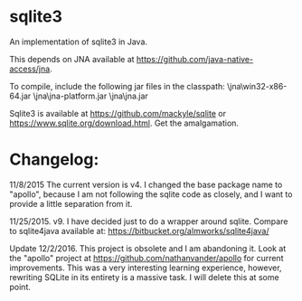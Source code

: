 # sqlite3
An implementation of sqlite3 in Java.

This depends on JNA available at https://github.com/java-native-access/jna.

To compile, include the following jar files in the classpath:
	\jna\win32-x86-64.jar
	\jna\jna-platform.jar
	\jna\jna.jar
	
Sqlite3 is available at https://github.com/mackyle/sqlite
or https://www.sqlite.org/download.html.  Get the amalgamation.

Changelog:
==========
11/8/2015   The current version is v4.  I changed the base package name to "apollo", because I am not following the
sqlite code as closely, and I want to provide a little separation from it.

11/25/2015. v9. I have decided just to do a wrapper around sqlite. Compare to sqlite4java available at:
https://bitbucket.org/almworks/sqlite4java/

Update 12/2/2016.  This project is obsolete and I am abandoning it.  Look at the "apollo" project at 
https://github.com/nathanvander/apollo for current improvements.  This was a very interesting learning experience,
however, rewriting SQLite in its entirety is a massive task.  I will delete this at some point.
